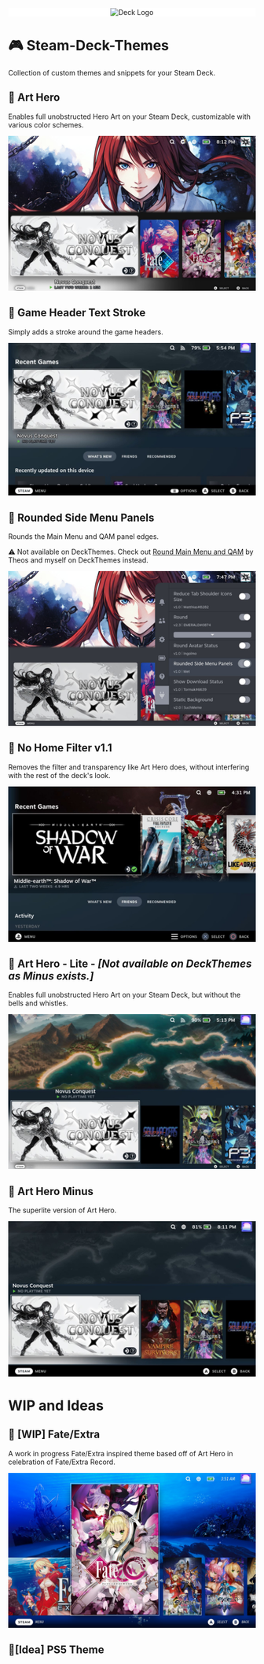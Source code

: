 <div style="background-color: white;" align="center">
  <img src="https://upload.wikimedia.org/wikipedia/commons/9/95/Steam_Deck_logo_%28dark_background%29.svg" alt="Deck Logo" width="400">
</div>

# 🎮 Steam-Deck-Themes

Collection of custom themes and snippets for your Steam Deck.

## 🎨 Art Hero

Enables full unobstructed Hero Art on your Steam Deck, customizable with various color schemes.

![Art Hero Preview](https://github.com/Metagawa/Steam-Deck-Themes/blob/main/gallery/Art%20Hero.jpg)

## 🎨 Game Header Text Stroke

Simply adds a stroke around the game headers.

![Game Header Text Stroke Preview](https://github.com/Metagawa/Steam-Deck-Themes/blob/main/gallery/GameHeaderTextStroke.jpg)

## 🎨 Rounded Side Menu Panels

Rounds the Main Menu and QAM panel edges.

⚠️ Not available on DeckThemes. Check out [Round Main Menu and QAM](https://deckthemes.com/themes/view?themeId=cefbc589-2d34-44b0-8f75-6fbb7ac3679b) by Theos and myself on DeckThemes instead.

![Rounded Side Menu Panels Preview](https://github.com/Metagawa/Steam-Deck-Themes/blob/main/gallery/rounded.jpg)

## 🎨 No Home Filter v1.1

Removes the filter and transparency like Art Hero does, without interfering with the rest of the deck's look.

![No Home Filter Preview](https://github.com/Metagawa/Steam-Deck-Themes/blob/main/gallery/No%20Home%20Filter.jpg)

## 🎨 Art Hero - Lite - *[Not available on DeckThemes as Minus exists.]*

Enables full unobstructed Hero Art on your Steam Deck, but without the bells and whistles.

![Art Hero Lite Preview](https://github.com/Metagawa/Steam-Deck-Themes/blob/main/gallery/Art%20Hero%20Lite.jpg)

## 🎨 Art Hero Minus

The superlite version of Art Hero.

![Art Hero Minus Preview](https://github.com/Metagawa/Steam-Deck-Themes/blob/main/gallery/Art%20Hero%20Minus.jpg)

# WIP and Ideas

## 📝 [WIP] Fate/Extra

A work in progress Fate/Extra inspired theme based off of Art Hero in celebration of Fate/Extra Record.

![Fate/Extra Preview](https://github.com/Metagawa/Steam-Deck-Themes/blob/main/gallery/fate_extra.jpg)

## 📝[Idea] PS5 Theme
